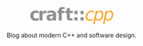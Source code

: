 <div align="center">

<img src="./assets/img/craft-cpp.png" width="193" height="40"/>

Blog about modern C++ and software design.

</div>
